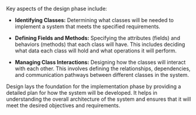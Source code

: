 Key aspects of the design phase include:

- **Identifying Classes:** Determining what classes will be needed to implement a system that meets the specified requirements.

- **Defining Fields and Methods:** Specifying the attributes (fields) and behaviors (methods) that each class will have. This includes deciding what data each class will hold and what operations it will perform.

- **Managing Class Interactions:** Designing how the classes will interact with each other. This involves defining the relationships, dependencies, and communication pathways between different classes in the system.

Design lays the foundation for the implementation phase by providing a detailed plan for how the system will be developed. It helps in understanding the overall architecture of the system and ensures that it will meet the desired objectives and requirements.
